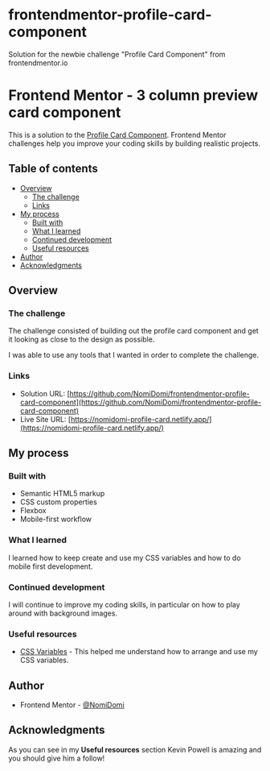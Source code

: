 # frontendmentor-profile-card-component
Solution for the newbie challenge "Profile Card Component" from frontendmentor.io

# Frontend Mentor - 3 column preview card component

This is a solution to the [Profile Card Component](https://www.frontendmentor.io/challenges/profile-card-component-cfArpWshJ/hub/profile-card-component-gwRaCUGrO). Frontend Mentor challenges help you improve your coding skills by building realistic projects. 

## Table of contents

- [Overview](#overview)
  - [The challenge](#the-challenge)
  - [Links](#links)
- [My process](#my-process)
  - [Built with](#built-with)
  - [What I learned](#what-i-learned)
  - [Continued development](#continued-development)
  - [Useful resources](#useful-resources)
- [Author](#author)
- [Acknowledgments](#acknowledgments)

## Overview
### The challenge
The challenge consisted of building out the profile card component and get it looking as close to the design as possible.

I was able to use any tools that I wanted in order to complete the challenge.

### Links

- Solution URL: [https://github.com/NomiDomi/frontendmentor-profile-card-component](https://github.com/NomiDomi/frontendmentor-profile-card-component)
- Live Site URL: [https://nomidomi-profile-card.netlify.app/](https://nomidomi-profile-card.netlify.app/)

## My process

### Built with

- Semantic HTML5 markup
- CSS custom properties
- Flexbox
- Mobile-first workflow

### What I learned

I learned how to keep create and use my CSS variables and how to do mobile first development.

### Continued development

I will continue to improve my coding skills, in particular on how to play around with background images.

### Useful resources

- [CSS Variables](https://www.youtube.com/watch?v=PHO6TBq_auI&list=PL4-IK0AVhVjOT2KBB5TSbD77OmfHvtqUi&ab_channel=KevinPowell) - This helped me understand how to arrange and use my CSS variables.

## Author

- Frontend Mentor - [@NomiDomi](https://www.frontendmentor.io/profile/NomiDomi)

## Acknowledgments

As you can see in my **Useful resources** section Kevin Powell is amazing and you should give him a follow!
